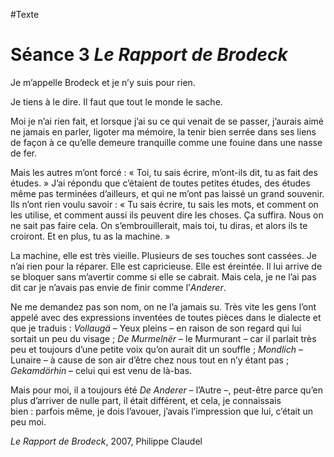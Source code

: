 #Texte

# Séance 3 *Le Rapport de Brodeck*

Je m’appelle Brodeck et je n’y suis pour rien.

Je tiens à le dire. Il faut que tout le monde le sache. 

Moi je n’ai rien fait, et lorsque j’ai su ce qui venait de se passer, j’aurais aimé ne jamais en parler, ligoter ma mémoire, la tenir bien serrée dans ses liens de façon à ce qu’elle demeure tranquille comme une fouine dans une nasse de fer.

Mais les autres m’ont forcé : « Toi, tu sais écrire, m’ont-ils dit, tu as fait des études. » J’ai répondu que c’étaient de toutes petites études, des études même pas terminées d’ailleurs, et qui ne m’ont pas laissé un grand souvenir. Ils n’ont rien voulu savoir : « Tu sais écrire, tu sais les mots, et comment on les utilise, et comment aussi ils peuvent dire les choses. Ça suffira. Nous on ne sait pas faire cela. On s’embrouillerait, mais toi, tu diras, et alors ils te croiront. Et en plus, tu as la machine. »

La machine, elle est très vieille. Plusieurs de ses touches sont cassées. Je n’ai rien pour la réparer. Elle est capricieuse. Elle est éreintée. Il lui arrive de se bloquer sans m’avertir comme si elle se cabrait. Mais cela, je ne l’ai pas dit car je n’avais pas envie de finir comme l’*Anderer*.

Ne me demandez pas son nom, on ne l’a jamais su. Très vite les gens l’ont appelé avec des expressions inventées de toutes pièces dans le dialecte et que je traduis : *Vollaugä* – Yeux pleins – en raison de son regard qui lui sortait un peu du visage ; *De Murmelnër* – le Murmurant – car il parlait très peu et toujours d’une petite voix qu’on aurait dit un souffle ; *Mondlich* – Lunaire – à cause de son air d’être chez nous tout en n’y étant pas ; *Gekamdörhin* – celui qui est venu de là-bas.

Mais pour moi, il a toujours été *De Anderer* – l’Autre –, peut-être parce qu’en plus d’arriver de nulle part, il était différent, et cela, je connaissais bien : parfois même, je dois l’avouer, j’avais l’impression que lui, c’était un peu moi.

*Le Rapport de Brodeck*, 2007, Philippe Claudel